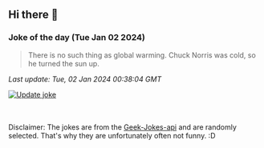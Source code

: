 ## Hi there 👋

### Joke of the day (Tue Jan 02 2024)
<!-- joke -->
>There is no such thing as global warming. Chuck Norris was cold, so he turned the sun up.
<!-- /joke -->

*Last update: Tue, 02 Jan 2024 00:38:04 GMT*

[![Update joke](https://github.com/nclskfm/nclskfm/actions/workflows/joke.yml/badge.svg)](https://github.com/nclskfm/nclskfm/actions/workflows/joke.yml)

<br><br>
Disclaimer: The jokes are from the [Geek-Jokes-api](https://github.com/sameerkumar18/geek-joke-api) and are randomly selected. That's why they are unfortunately often not funny. :D
